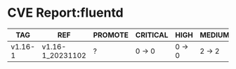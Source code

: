 # CVE Report:fluentd
|   TAG   |       REF        | PROMOTE | CRITICAL |  HIGH  | MEDIUM |  LOW   | UNKNOWN |
|---------|------------------|---------|----------|--------|--------|--------|---------|
| v1.16-1 | v1.16-1_20231102 | ?       | 0 -> 0   | 0 -> 0 | 2 -> 2 | 0 -> 0 | 0 -> 0  |
